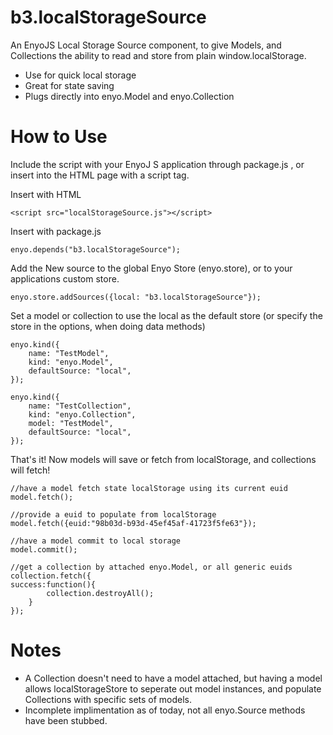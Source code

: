 b3.localStorageSource
=====================

An EnyoJS Local Storage Source component, to give Models, and Collections the ability to read and store from plain window.localStorage.

* Use for quick local storage
* Great for state saving
* Plugs directly into enyo.Model and enyo.Collection

How to Use
=====================

Include the script with your EnyoJ S application through package.js , or insert into the HTML page with a script tag.

Insert with HTML

    <script src="localStorageSource.js"></script>

Insert with package.js

    enyo.depends("b3.localStorageSource");

Add the New source to the global Enyo Store (enyo.store), or to your applications custom store.

    enyo.store.addSources({local: "b3.localStorageSource"});

Set a model or collection to use the local as the default store (or specify the store in the options, when doing data methods)

    enyo.kind({
        name: "TestModel",
        kind: "enyo.Model",
        defaultSource: "local",
    });

    enyo.kind({
        name: "TestCollection",
        kind: "enyo.Collection",
        model: "TestModel",
        defaultSource: "local",
    });

That's it! Now models will save or fetch from localStorage, and collections will fetch!

    //have a model fetch state localStorage using its current euid
    model.fetch();

    //provide a euid to populate from localStorage
    model.fetch({euid:"98b03d-b93d-45ef45af-41723f5fe63"});

    //have a model commit to local storage
    model.commit();

    //get a collection by attached enyo.Model, or all generic euids
    collection.fetch({
    success:function(){
            collection.destroyAll();
        }
    });

Notes
=====================

* A Collection doesn't need to have a model attached, but having a model allows localStorageStore to seperate out model instances, and populate Collections with specific sets of models.
* Incomplete implimentation as of today, not all enyo.Source methods have been stubbed.